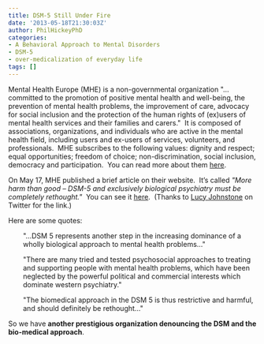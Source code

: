 ```yaml
---
title: DSM-5 Still Under Fire
date: '2013-05-18T21:30:03Z'
author: PhilHickeyPhD
categories:
- A Behavioral Approach to Mental Disorders
- DSM-5
- over-medicalization of everyday life
tags: []
---
```


Mental Health Europe (MHE) is a non-governmental organization "… committed to the promotion of positive mental health and well-being, the prevention of mental health problems, the improvement of care, advocacy for social inclusion and the protection of the human rights of (ex)users of mental health services and their families and carers."  It is composed of associations, organizations, and individuals who are active in the mental health field, including users and ex-users of services, volunteers, and professionals.  MHE subscribes to the following values: dignity and respect; equal opportunities; freedom of choice; non-discrimination, social inclusion, democracy and participation.  You can read more about them <a href="http://www.mhe-sme.org/">here</a>.

On May 17, MHE published a brief article on their website.  It’s called <i>"More harm than good – DSM-5 and exclusively biological psychiatry must be completely rethought."</i>  You can see it <a href="http://www.mhe-sme.org/news-and-events/mhe-press-releases/dsm5_more_harm_than_good.html">here</a>.  (Thanks to <a href="https://twitter.com/ClinpsychLucy">Lucy Johnstone</a> on Twitter for the link.)

Here are some quotes:
<p style="padding-left: 30px;">"…DSM 5 represents another step in the increasing dominance of a wholly biological approach to mental health problems…"</p>
<p style="padding-left: 30px;">"There are many tried and tested psychosocial approaches to treating and supporting people with mental health problems, which have been neglected by the powerful political and commercial interests which dominate western psychiatry."</p>
<p style="padding-left: 30px;">"The biomedical approach in the DSM 5 is thus restrictive and harmful, and should definitely be rethought…"</p>
So we have <strong>another prestigious organization denouncing the DSM and the bio-medical approach</strong>.